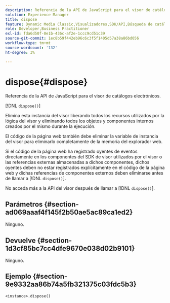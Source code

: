 ```yaml
---
description: Referencia de la API de JavaScript para el visor de catálogos electrónicos.
solution: Experience Manager
title: dispose
feature: Dynamic Media Classic,Visualizadores,SDK/API,Búsqueda de catálogos electrónicos
role: Developer,Business Practitioner
exl-id: fda6d50f-0e1b-436c-af2e-1ccc9cd51c39
source-git-commit: 1ec8b59f442eb96c6c3f5f1405d57a38a86bd056
workflow-type: tm+mt
source-wordcount: '132'
ht-degree: 3%

---
```


# dispose{#dispose}

Referencia de la API de JavaScript para el visor de catálogos electrónicos.

[!DNL `dispose()`]

Elimina esta instancia del visor liberando todos los recursos utilizados por la lógica del visor y eliminando todos los objetos y componentes internos creados por el mismo durante la ejecución.

El código de la página web también debe eliminar la variable de instancia del visor para eliminarlo completamente de la memoria del explorador web.

Si el código de la página web ha registrado oyentes de eventos directamente en los componentes del SDK de visor utilizados por el visor o las referencias externas almacenadas a dichos componentes, dichos oyentes deben no estar registrados explícitamente en el código de la página web y dichas referencias de componentes externos deben eliminarse antes de llamar a [!DNL `dispose()`].

No acceda más a la API del visor después de llamar a [!DNL `dispose()`].

## Parámetros {#section-ad069aaaf4f145f2b50ae5ac89ca1ed2}

Ninguno.

## Devuelve {#section-1d3cf85bc7cc4dfe9670e038d02b9101}

Ninguno.

## Ejemplo {#section-9e9332aa86b74a5fb321375c03fdc5b3}

```
<instance>.dispose()
```
